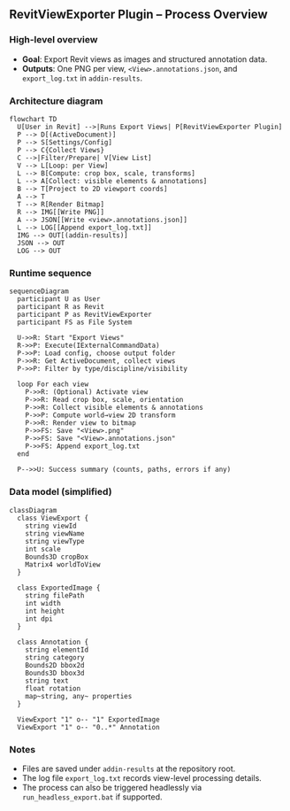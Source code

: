 ## RevitViewExporter Plugin – Process Overview

### High-level overview
- **Goal**: Export Revit views as images and structured annotation data.
- **Outputs**: One PNG per view, `<View>.annotations.json`, and `export_log.txt` in `addin-results`.

### Architecture diagram
```mermaid
flowchart TD
  U[User in Revit] -->|Runs Export Views| P[RevitViewExporter Plugin]
  P --> D[(ActiveDocument)]
  P --> S[Settings/Config]
  P --> C{Collect Views}
  C -->|Filter/Prepare| V[View List]
  V --> L[Loop: per View]
  L --> B[Compute: crop box, scale, transforms]
  L --> A[Collect: visible elements & annotations]
  B --> T[Project to 2D viewport coords]
  A --> T
  T --> R[Render Bitmap]
  R --> IMG[[Write PNG]]
  A --> JSON[[Write <view>.annotations.json]]
  L --> LOG[[Append export_log.txt]]
  IMG --> OUT[(addin-results)]
  JSON --> OUT
  LOG --> OUT
```

### Runtime sequence
```mermaid
sequenceDiagram
  participant U as User
  participant R as Revit
  participant P as RevitViewExporter
  participant FS as File System

  U->>R: Start "Export Views"
  R->>P: Execute(IExternalCommandData)
  P->>P: Load config, choose output folder
  P->>R: Get ActiveDocument, collect views
  P->>P: Filter by type/discipline/visibility

  loop For each view
    P->>R: (Optional) Activate view
    P->>R: Read crop box, scale, orientation
    P->>R: Collect visible elements & annotations
    P->>P: Compute world→view 2D transform
    P->>R: Render view to bitmap
    P->>FS: Save "<View>.png"
    P->>FS: Save "<View>.annotations.json"
    P->>FS: Append export_log.txt
  end

  P-->>U: Success summary (counts, paths, errors if any)
```

### Data model (simplified)
```mermaid
classDiagram
  class ViewExport {
    string viewId
    string viewName
    string viewType
    int scale
    Bounds3D cropBox
    Matrix4 worldToView
  }

  class ExportedImage {
    string filePath
    int width
    int height
    int dpi
  }

  class Annotation {
    string elementId
    string category
    Bounds2D bbox2d
    Bounds3D bbox3d
    string text
    float rotation
    map~string, any~ properties
  }

  ViewExport "1" o-- "1" ExportedImage
  ViewExport "1" o-- "0..*" Annotation
```

### Notes
- Files are saved under `addin-results` at the repository root.
- The log file `export_log.txt` records view-level processing details.
- The process can also be triggered headlessly via `run_headless_export.bat` if supported.


